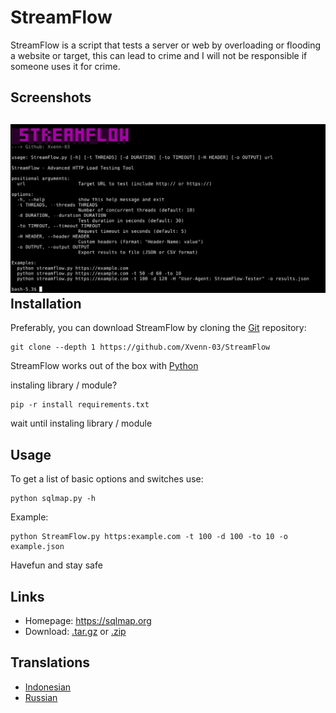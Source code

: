 # StreamFlow

StreamFlow is a script that tests a server or web by overloading or flooding a website or target, this can lead to crime and I will not be responsible if someone uses it for crime.

Screenshots
----

![Screenshot](https://github.com/Xvenn-03/StreamFlow/blob/main/Screenshot_StreamFlow.jpg)
Installation
----

Preferably, you can download StreamFlow by cloning the [Git](https://github.com/Xvenn-03/StreamFlow) repository:

    git clone --depth 1 https://github.com/Xvenn-03/StreamFlow

StreamFlow works out of the box with [Python](https://www.python.org/download/) 

instaling library / module?

    pip -r install requirements.txt

wait until instaling library / module

Usage
----

To get a list of basic options and switches use:

    python sqlmap.py -h

Example:

    python StreamFlow.py https:example.com -t 100 -d 100 -to 10 -o example.json

Havefun and stay safe

Links
----

* Homepage: https://sqlmap.org
* Download: [.tar.gz](https://github.com/Xvenn-03/StreamFlow) or [.zip](https://github.com/Xvenn-03/StreamFlow)

Translations
----

* [Indonesian](https://github.com/Xvenn-03/StreamFlow/translations/README-id-ID.md)
* [Russian](https://github.com/Xvenn-03/StreamFlow/translations/README-ru-RU.md)
